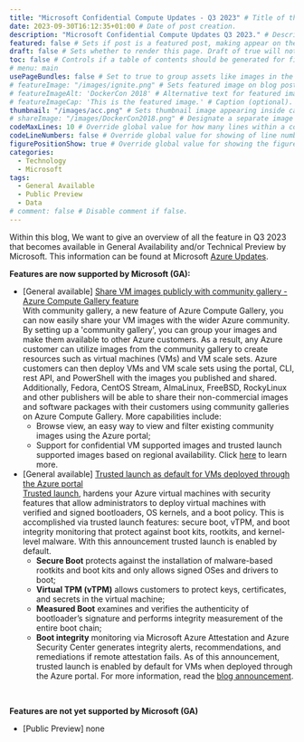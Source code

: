 ```yaml
---
title: "Microsoft Confidential Compute Updates - Q3 2023" # Title of the blog post.
date: 2023-09-30T16:12:35+01:00 # Date of post creation.
description: "Microsoft Confidential Compute Updates Q3 2023." # Description used for search engine.
featured: false # Sets if post is a featured post, making appear on the home page side bar.
draft: false # Sets whether to render this page. Draft of true will not be rendered.
toc: false # Controls if a table of contents should be generated for first-level links automatically.
# menu: main
usePageBundles: false # Set to true to group assets like images in the same folder as this post.
# featureImage: "/images/ignite.png" # Sets featured image on blog post.
# featureImageAlt: 'DockerCon 2018' # Alternative text for featured image.
# featureImageCap: 'This is the featured image.' # Caption (optional).
thumbnail: "/images/acc.png" # Sets thumbnail image appearing inside card on homepage.
# shareImage: "/images/DockerCon2018.png" # Designate a separate image for social media sharing.
codeMaxLines: 10 # Override global value for how many lines within a code block before auto-collapsing.
codeLineNumbers: false # Override global value for showing of line numbers within code block.
figurePositionShow: true # Override global value for showing the figure label.
categories:
  - Technology
  - Microsoft
tags:
  - General Available
  - Public Preview
  - Data
# comment: false # Disable comment if false.
---
```


Within this blog, We want to give an overview of all the feature in Q3 2023 that becomes available in General Availability and/or Technical Preview by Microsoft.
This information can be found at Microsoft <a href="https://azure.microsoft.com/en-us/updates/?query=AKS">Azure Updates</a>.

<b> Features are now supported by Microsoft (GA): </b>
- [General available] <a href="https://azure.microsoft.com/en-us/updates/general-availability-share-images-publicly-with-azure-compute-gallery-feature-community-gallery/">Share VM images publicly with community gallery - Azure Compute Gallery feature</a> <br>
  With community gallery, a new feature of Azure Compute Gallery, you can now easily share your VM images with the wider Azure community. By setting up a 'community gallery', you can group your images and make them available to other Azure customers. As a result, any Azure customer can utilize images from the community gallery to create resources such as virtual machines (VMs) and VM scale sets. Azure customers can then deploy VMs and VM scale sets using the portal, CLI, rest API, and PowerShell with the images you published and shared. Additionally, Fedora, CentOS Stream, AlmaLinux, FreeBSD, RockyLinux and other publishers will be able to share their non-commercial images and software packages with their customers using community galleries on Azure Compute Gallery.
  More capabilities include:
    - Browse view, an easy way to view and filter existing community images using the Azure portal;
    - Support for confidential VM supported images and trusted launch supported images based on regional availability.
Click <a href="https://learn.microsoft.com/en-us/azure/virtual-machines/share-gallery-community?tabs=cli">here</a> to learn more.
- [General available] <a href="https://azure.microsoft.com/en-us/updates/generally-available-trusted-launch-as-default-for-vms-deployed-through-the-azure-portal/">Trusted launch as default for VMs deployed through the Azure portal</a> <br>
  <a href="https://learn.microsoft.com/en-us/azure/virtual-machines/trusted-launch">Trusted launch</a>, hardens your Azure virtual machines with security features that allow administrators to deploy virtual machines with verified and signed bootloaders, OS kernels, and a boot policy. This is accomplished via trusted launch features: secure boot, vTPM, and boot integrity monitoring that protect against boot kits, rootkits, and kernel-level malware. With this announcement trusted launch is enabled by default.
    - <b>Secure Boot</b> protects against the installation of malware-based rootkits and boot kits and only allows signed OSes and drivers to boot;
    - <b>Virtual TPM (vTPM)</b> allows customers to protect keys, certificates, and secrets in the virtual machine;
    - <b>Measured Boot</b> examines and verifies the authenticity of bootloader’s signature and performs integrity measurement of the entire boot chain;
    - <b>Boot integrity</b> monitoring via Microsoft Azure Attestation and Azure Security Center generates integrity alerts, recommendations, and remediations if remote attestation fails.
As of this announcement, trusted launch is enabled by default for VMs when deployed through the Azure portal.
For more information, read the <a href="https://techcommunity.microsoft.com/t5/azure-confidential-computing/announcing-trusted-launch-as-default-in-azure-portal/ba-p/3854872">blog announcement</a>.
<br>

<b> Features are not yet supported by Microsoft (GA) </b>
- [Public Preview] none
<br>